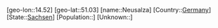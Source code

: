 ﻿---
location: [51.03,14.52]
type: City
tags:
- geo/City


SpocWebEntityId: 32849
isDeleted: false
confidential: public

---
[geo-lon::14.52]
[geo-lat::51.03]
[name::Neusalza]
[Country::[Germany](geo/Continent/Europe/Germany.md)]
[State::[Sachsen](geo/Continent/Europe/Germany/Sachsen.md)]
[Population::]
[Unknown::]

